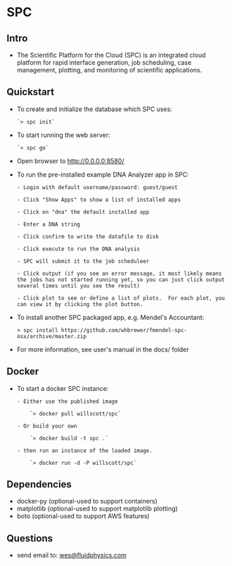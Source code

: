 # SPC

## Intro

* The Scientific Platform for the Cloud (SPC) is an integrated cloud platform for rapid interface generation, job scheduling, case management, plotting, and monitoring of scientific applications.

## Quickstart

* To create and initialize the database which SPC uses: 

      `> spc init`

* To start running the web server: 

      `> spc go`

* Open browser to http://0.0.0.0:8580/

* To run the pre-installed example DNA Analyzer app in SPC:

      - Login with default username/password: guest/guest

      - Click "Show Apps" to show a list of installed apps 

      - Click on "dna" the default installed app

      - Enter a DNA string

      - Click confirm to write the datafile to disk

      - Click execute to run the DNA analysis

      - SPC will submit it to the job scheduleer

      - Click output (if you see an error message, it most likely means the jobs has not started running yet, so you can just click output several times until you see the result)

      - Click plot to see or define a list of plots.  For each plot, you can view it by clicking the plot button.  

* To install another SPC packaged app, e.g. Mendel's Accountant:

    `> spc install https://github.com/whbrewer/fmendel-spc-osx/archive/master.zip`

* For more information, see user's manual in the docs/ folder

## Docker

* To start a docker SPC instance:

      - Either use the published image

          `> docker pull willscott/spc`

      - Or build your own

          `> docker build -t spc .`

      - then run an instance of the loaded image.

          `> docker run -d -P willscott/spc`

## Dependencies

* docker-py (optional-used to support containers)
* matplotlib (optional-used to support matplotlib plotting)
* boto (optional-used to support AWS features)

## Questions

* send email to: wes@fluidphysics.com

